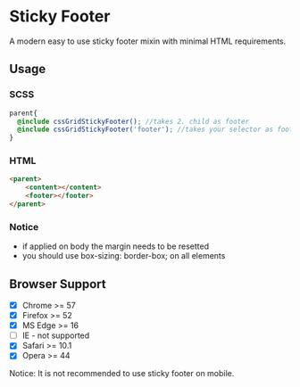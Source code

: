 # Sticky Footer
A modern easy to use sticky footer mixin with minimal HTML requirements.

## Usage

### SCSS
```scss
parent{
  @include cssGridStickyFooter(); //takes 2. child as footer
  @include cssGridStickyFooter('footer'); //takes your selector as footer
}
```

### HTML
```html
<parent>
    <content></content>
    <footer></footer>
</parent>
```

### Notice
- if applied on body the margin needs to be resetted
- you should use box-sizing: border-box; on all elements

## Browser Support
- [X] Chrome >= 57
- [X] Firefox >= 52
- [X] MS Edge >= 16
- [ ] IE - not supported
- [X] Safari >= 10.1
- [X] Opera >= 44

Notice: It is not recommended to use sticky footer on mobile.